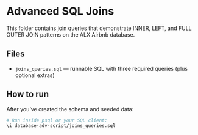 # Advanced SQL Joins

This folder contains join queries that demonstrate INNER, LEFT, and FULL OUTER JOIN patterns on the ALX Airbnb database.

## Files
- `joins_queries.sql` — runnable SQL with three required queries (plus optional extras)

## How to run
After you’ve created the schema and seeded data:

```bash
# Run inside psql or your SQL client:
\i database-adv-script/joins_queries.sql
